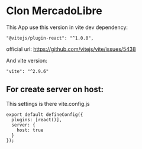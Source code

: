 # Clon MercadoLibre

This App use this version in vite dev dependency:
```
"@vitejs/plugin-react": "^1.0.0",
```

official url: https://github.com/vitejs/vite/issues/5438

And vite version: 
```
"vite": "^2.9.6"
```

## For create server on host:

This settings is there vite.config.js

```
export default defineConfig({
  plugins: [react()],
  server: {
    host: true
  }
});
```